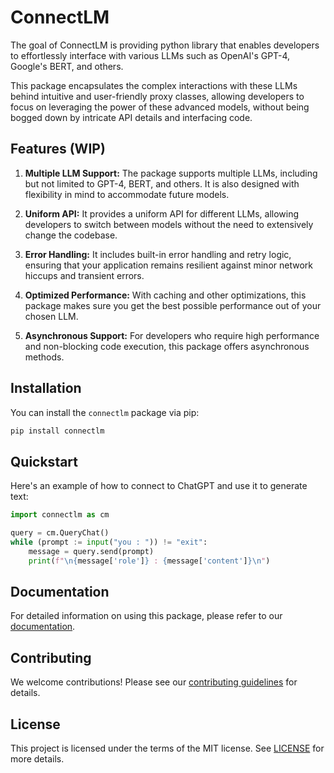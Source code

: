 # ConnectLM

The goal of ConnectLM is providing python library that enables developers to effortlessly interface with various LLMs such as OpenAI's GPT-4, Google's BERT, and others. 

This package encapsulates the complex interactions with these LLMs behind intuitive and user-friendly proxy classes, allowing developers to focus on leveraging the power of these advanced models, without being bogged down by intricate API details and interfacing code.

## Features (WIP)

1. **Multiple LLM Support:** The package supports multiple LLMs, including but not limited to GPT-4, BERT, and others. It is also designed with flexibility in mind to accommodate future models.

2. **Uniform API:** It provides a uniform API for different LLMs, allowing developers to switch between models without the need to extensively change the codebase.

3. **Error Handling:** It includes built-in error handling and retry logic, ensuring that your application remains resilient against minor network hiccups and transient errors.

4. **Optimized Performance:** With caching and other optimizations, this package makes sure you get the best possible performance out of your chosen LLM.

5. **Asynchronous Support:** For developers who require high performance and non-blocking code execution, this package offers asynchronous methods.

## Installation

You can install the `connectlm` package via pip:

```bash
pip install connectlm
```


## Quickstart

Here's an example of how to connect to ChatGPT and use it to generate text:

```python
import connectlm as cm

query = cm.QueryChat()
while (prompt := input("you : ")) != "exit":
    message = query.send(prompt)
    print(f"\n{message['role']} : {message['content']}\n")
```


## Documentation

For detailed information on using this package, please refer to our [documentation](link_to_documentation).


## Contributing

We welcome contributions! Please see our [contributing guidelines](link_to_contributing_guidelines) for details.


## License

This project is licensed under the terms of the MIT license. See [LICENSE](link_to_license) for more details.
